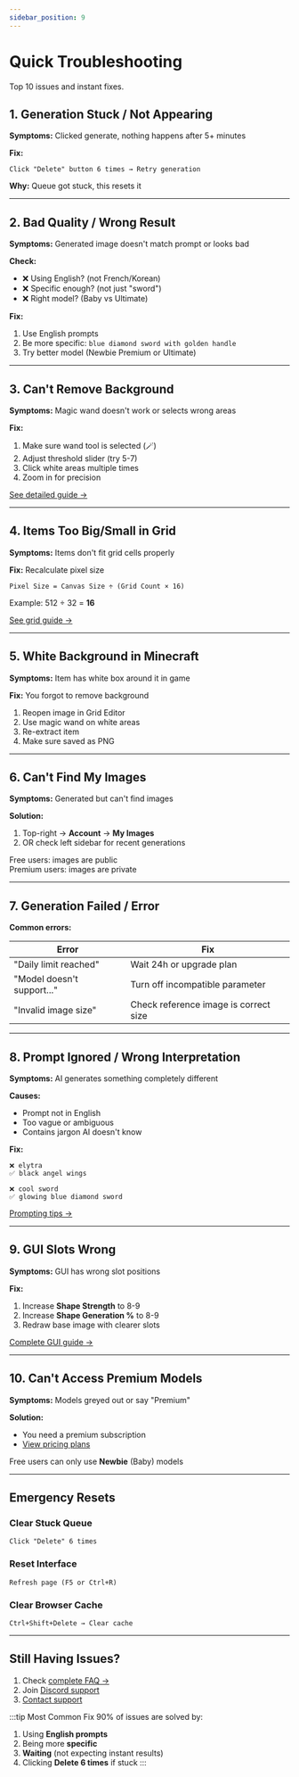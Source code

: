 ```yaml
---
sidebar_position: 9
---
```


# Quick Troubleshooting

Top 10 issues and instant fixes.

## 1. Generation Stuck / Not Appearing

**Symptoms:** Clicked generate, nothing happens after 5+ minutes

**Fix:**
```
Click "Delete" button 6 times → Retry generation
```

**Why:** Queue got stuck, this resets it

---

## 2. Bad Quality / Wrong Result

**Symptoms:** Generated image doesn't match prompt or looks bad

**Check:**
- ❌ Using English? (not French/Korean)
- ❌ Specific enough? (not just "sword")
- ❌ Right model? (Baby vs Ultimate)

**Fix:**
1. Use English prompts
2. Be more specific: `blue diamond sword with golden handle`
3. Try better model (Newbie Premium or Ultimate)

---

## 3. Can't Remove Background

**Symptoms:** Magic wand doesn't work or selects wrong areas

**Fix:**
1. Make sure wand tool is selected (🪄)
2. Adjust threshold slider (try 5-7)
3. Click white areas multiple times
4. Zoom in for precision

[See detailed guide →](remove-background-quick)

---

## 4. Items Too Big/Small in Grid

**Symptoms:** Items don't fit grid cells properly

**Fix:** Recalculate pixel size

```
Pixel Size = Canvas Size ÷ (Grid Count × 16)
```

Example: 512 ÷ 32 = **16**

[See grid guide →](extract-items-quick)

---

## 5. White Background in Minecraft

**Symptoms:** Item has white box around it in game

**Fix:** You forgot to remove background

1. Reopen image in Grid Editor
2. Use magic wand on white areas
3. Re-extract item
4. Make sure saved as PNG

---

## 6. Can't Find My Images

**Symptoms:** Generated but can't find images

**Solution:**
1. Top-right → **Account** → **My Images**
2. OR check left sidebar for recent generations

Free users: images are public  
Premium users: images are private

---

## 7. Generation Failed / Error

**Common errors:**

| Error | Fix |
|-------|-----|
| "Daily limit reached" | Wait 24h or upgrade plan |
| "Model doesn't support..." | Turn off incompatible parameter |
| "Invalid image size" | Check reference image is correct size |

---

## 8. Prompt Ignored / Wrong Interpretation

**Symptoms:** AI generates something completely different

**Causes:**
- Prompt not in English
- Too vague or ambiguous
- Contains jargon AI doesn't know

**Fix:**
```
❌ elytra
✅ black angel wings

❌ cool sword  
✅ glowing blue diamond sword
```

[Prompting tips →](essential-prompting-tips)

---

## 9. GUI Slots Wrong

**Symptoms:** GUI has wrong slot positions

**Fix:**
1. Increase **Shape Strength** to 8-9
2. Increase **Shape Generation %** to 8-9
3. Redraw base image with clearer slots

[Complete GUI guide →](generate-first-gui)

---

## 10. Can't Access Premium Models

**Symptoms:** Models greyed out or say "Premium"

**Solution:**
- You need a premium subscription
- [View pricing plans](https://pixelgpt.io/pricing)

Free users can only use **Newbie** (Baby) models

---

## Emergency Resets

### Clear Stuck Queue
```
Click "Delete" 6 times
```

### Reset Interface
```
Refresh page (F5 or Ctrl+R)
```

### Clear Browser Cache
```
Ctrl+Shift+Delete → Clear cache
```

---

## Still Having Issues?

1. Check [complete FAQ →](../faq/)
2. Join [Discord support](https://discord.gg/pixelgpt)
3. [Contact support](https://pixelgpt.io/contact)

:::tip Most Common Fix
90% of issues are solved by:
1. Using **English prompts**
2. Being more **specific**
3. **Waiting** (not expecting instant results)
4. Clicking **Delete 6 times** if stuck
:::
